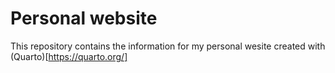 # Personal website

This repository contains the information for my personal wesite created with (Quarto)[https://quarto.org/]
